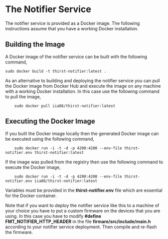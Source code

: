 The Notifier Service
====================

The notifier service is provided as a Docker image. The following instructions
assume that you have a working Docker installation.

Building the Image
------------------

A Docker image of the notifier service can be built with the following command,

    sudo docker build -t thirst-notifier:latest .

As an alternative to building and deploying the notifier service you can pull the
Docker image from Docker Hub and execute the image on any machine with a working
Docker installation. In this case use the following command to pull the image,

        sudo docker pull iia86/thirst-notifier:latest

Executing the Docker Image
--------------------------
If you built the Docker image locally then the generated Docker image can be
executed using the following command,

        sudo docker run -i -t -d -p 4200:4200 --env-file thirst-notifier.env thirst-notifier:latest

If the image was pulled from the registry then use the following command to
execute the Docker image,

        sudo docker run -i -t -d -p 4200:4200 --env-file thirst-notifier.env iia86/thirst-notifier:latest

Variables must be provided in the **thirst-notifier.env** file which are essential
for the Docker container.

Note that if you want to deploy the notifier service like this to a machine of
your choice you have to put a custom firmware on the devices that you are using.
In this case you have to modify **#define FMT_NOTIFIER_HTTP_HEADER** in the file
**firmare/src/include/main.h** according to your notifier service deployment.
Then compile and re-flash the firmware.

